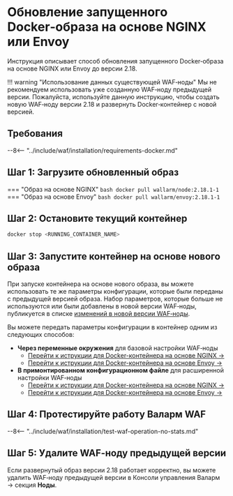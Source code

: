 [waf-mode-instr]:                   ../admin-ru/configure-wallarm-mode.md
[logging-instr]:                    ../admin-ru/configure-logging.md
[proxy-balancer-instr]:             ../admin-ru/using-proxy-or-balancer-ru.md
[scanner-whitelisting-instr]:       ../admin-ru/scanner-ips-whitelisting.md
[process-time-limit-instr]:         ../admin-ru/configure-parameters-ru.md#wallarm_process_time_limit
[default-ip-blocking-settings]:     ../admin-ru/configure-ip-blocking-nginx-ru.md
[wallarm-acl-directive]:            ../admin-ru/configure-parameters-ru.md#wallarm_acl
[allocating-memory-guide]:          ../admin-ru/configuration-guides/allocate-resources-for-waf-node.md
[enable-libdetection-docs]:         ../admin-ru/configure-parameters-ru.md#wallarm_enable_libdetection

# Обновление запущенного Docker‑образа на основе NGINX или Envoy

Инструкция описывает способ обновления запущенного Docker‑образа на основе NGINX или Envoy до версии 2.18.

!!! warning "Использование данных существующей WAF‑ноды"
    Мы не рекомендуем использовать уже созданную WAF‑ноду предыдущей версии. Пожалуйста, используйте данную инструкцию, чтобы создать новую WAF‑ноду версии 2.18 и развернуть Docker‑контейнер с новой версией.

## Требования

--8<-- "../include/waf/installation/requirements-docker.md"

## Шаг 1: Загрузите обновленный образ

=== "Образ на основе NGINX"
    ``` bash
    docker pull wallarm/node:2.18.1-1
    ```
=== "Образ на основе Envoy"
    ``` bash
    docker pull wallarm/envoy:2.18.1-1
    ```

## Шаг 2: Остановите текущий контейнер

```bash
docker stop <RUNNING_CONTAINER_NAME>
```

## Шаг 3: Запустите контейнер на основе нового образа

При запуске контейнера на основе нового образа, вы можете использовать те же параметры конфигурации, которые были переданы с предыдущей версией образа. Набор параметров, которые больше не используются или были добавлены в новой версии WAF‑ноды, публикуется в списке [изменений в новой версии WAF‑ноды](what-is-new.md).

Вы можете передать параметры конфигурации в контейнер одним из следующих способов:

* **Через переменные окружения** для базовой настройки WAF‑ноды
    * [Перейти к иструкции для Docker-контейнера на основе NGINX →](../admin-ru/installation-docker-ru.md#запуск-контейнера-с-переменными-окружения)
    * [Перейти к иструкции для Docker-контейнера на основе Envoy →](../admin-ru/installation-guides/envoy/envoy-docker.md#запуск-контейнера-с-переменными-окружения)
* **В примонтированном конфигурационном файле** для расширенной настройки WAF‑ноды
    * [Перейти к иструкции для Docker-контейнера на основе NGINX →](../admin-ru/installation-docker-ru.md#запуск-контейнера-с-примонтированным-конфигурационным-файлом)
    * [Перейти к иструкции для Docker-контейнера на основе Envoy →](../admin-ru/installation-guides/envoy/envoy-docker.md#запуск-контейнера-с-примонтированным-конфигурационным-файлом)

## Шаг 4: Протестируйте работу Валарм WAF

--8<-- "../include/waf/installation/test-waf-operation-no-stats.md"

## Шаг 5: Удалите WAF‑ноду предыдущей версии

Если развернутый образ версии 2.18 работает корректно, вы можете удалить WAF‑ноду предыдущей версии в Консоли управления Валарм → секция **Ноды**.
